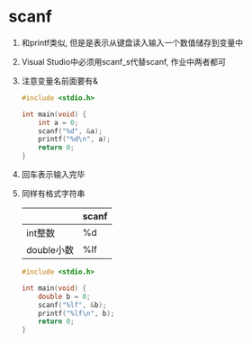 # scanf

1. 和printf类似, 但是是表示从键盘读入输入一个数值储存到变量中

2. Visual Studio中必须用scanf_s代替scanf, 作业中两者都可

3. 注意变量名前面要有&

   ```c
   #include <stdio.h>
   
   int main(void) {
       int a = 0;
       scanf("%d", &a);
       printf("%d\n", a);
       return 0;
   }
   ```

4. 回车表示输入完毕

5. 同样有格式字符串

   |            | scanf |
   | ---------- | ----- |
   | int整数    | %d    |
   | double小数 | %lf   |

   ```c
   #include <stdio.h>
   
   int main(void) {
       double b = 0;
       scanf("%lf", &b);
       printf("%lf\n", b);
       return 0;
   }
   ```

   